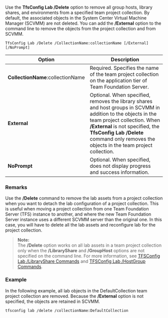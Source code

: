 Use the **TfsConfig Lab /Delete** option to remove all group hosts, library shares, and environments from a specified team project collection.
By default, the associated objects in the System Center Virtual Machine Manager (SCVMM) are not deleted.
You can add the **/External** option to the command line to remove the objects from the project collection and from SCVMM.

	TfsConfig Lab /Delete /CollectionName:collectionName [/External] [/NoPrompt]

|Option|Description|
|---|---|
|**CollectionName**:collectionName|Required. Specifies the name of the team project collection on the application tier of Team Foundation Server.|
|**External**|Optional. When specified, removes the library shares and host groups in SCVMM in addition to the objects in the team project collection. When **/External** is not specified, the **TfsConfig Lab /Delete** command only removes the objects in the team project collection.|
|**NoPrompt**|Optional. When specified, does not display progress and success information.|

### Remarks

Use the **/Delete** command to remove the lab assets from a project collection when you want to detach the lab configuration of a project collection. This is useful when moving a project collection from one Team Foundation Server (TFS) instance to another, and where the new Team Foundation Server instance uses a different SCVMM server than the original one. In this case, you will have to delete all the lab assets and reconfigure lab for the project collection.

>**Note:**  
>The **/Delete** option works on all lab assets in a team project collection only when the **/LibraryShare** and **/GroupHost** options are not specified on the command line. For more information, see [TFSConfig Lab /LibraryShare Commands](lab-libraryshare.md) and [TFSConfig Lab /HostGroup Commands](lab-hostgroup.md).

### Example

In the following example, all lab objects in the DefaultCollection team project collection are removed. Because the **/External** option is not specified, the objects are retained in SCVMM.

    tfsconfig lab /delete /collectionName:DefaultCollection 
